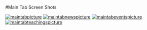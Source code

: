 #Main Tab Screen Shots

[![maintabpicture](http://willhindenburg.files.wordpress.com/2012/07/maintab-small1.png)](http://willhindenburg.files.wordpress.com/2012/07/maintab4.png)
[![maintabnewspicture](http://willhindenburg.files.wordpress.com/2012/07/maintab-news-small.png)](http://willhindenburg.files.wordpress.com/2012/07/maintab-news.png)
[![maintabeventspicture](http://willhindenburg.files.wordpress.com/2012/07/maintab-events-small.png)](http://willhindenburg.files.wordpress.com/2012/07/maintab-events.png)
[![maintabteachingspicture](http://willhindenburg.files.wordpress.com/2012/07/maintab-teachings-small.png)](http://willhindenburg.files.wordpress.com/2012/07/maintab-teachings-small.png)

